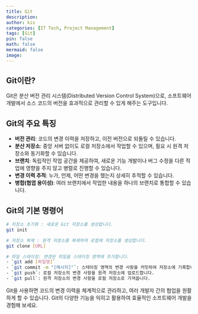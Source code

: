 ```yaml
---
title: Git
description:
author: kis
categories: [IT Tech, Project Management]
tags: [Git]
pin: false
math: false
mermaid: false
image:
---
```


## Git이란?

Git은 분산 버전 관리 시스템(Distributed Version Control System)으로, 소프트웨어 개발에서 소스 코드의 버전을 효과적으로 관리할 수 있게 해주는 도구입니다.

## Git의 주요 특징

- **버전 관리**: 코드의 변경 이력을 저장하고, 이전 버전으로 되돌릴 수 있습니다.
- **분산 저장소**: 중앙 서버 없이도 로컬 저장소에서 작업할 수 있으며, 필요 시 원격 저장소와 동기화할 수 있습니다.
- **브랜치**: 독립적인 작업 공간을 제공하여, 새로운 기능 개발이나 버그 수정을 다른 작업에 영향을 주지 않고 병렬로 진행할 수 있습니다.
- **변경 이력 추적**: 누가, 언제, 어떤 변경을 했는지 상세히 추적할 수 있습니다.
- **병합(협엽 용이성)**: 여러 브랜치에서 작업한 내용을 하나의 브랜치로 통합할 수 있습니다.


## Git의 기본 명령어

```Bash
# 저장소 초기화 : 새로운 Git 저장소를 생성합니다.
git init

# 저장소 복제 : 원격 저장소를 복제하여 로컬에 저장소를 생성합니다.
git clone [URL]

# 파일 스테이징: 변경된 파일을 스테이징 영역에 추가합니다.
- `git add [파일명]`
- `git commit -m "[메시지]"`: 스테이징 영역의 변경 사항을 커밋하여 저장소에 기록합니다.
- `git push`: 로컬 저장소의 변경 사항을 원격 저장소에 업로드합니다.
- `git pull`: 원격 저장소의 변경 사항을 로컬 저장소로 가져옵니다.
```

Git을 사용하면 코드의 변경 이력을 체계적으로 관리하고, 여러 개발자 간의 협업을 원활하게 할 수 있습니다. Git의 다양한 기능을 익히고 활용하여 효율적인 소프트웨어 개발을 경험해 보세요.